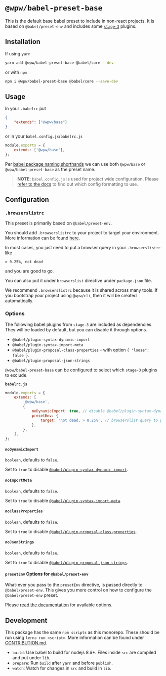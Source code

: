 # `@wpw/babel-preset-base`

This is the default base babel preset to include in non-react projects. It is
based on `@babel/preset-env` and includes some [`stage-3`](https://github.com/babel/babel/blob/master/packages/babel-preset-stage-3/README.md) plugins.

## Installation

If using `yarn`

```bash
yarn add @wpw/babel-preset-base @babel/core --dev
```

or with `npm`

```bash
npm i @wpw/babel-preset-base @babel/core --save-dev
```

## Usage

In your `.babelrc` put

```json
{
	"extends": ["@wpw/base"]
}
```

or in your `babel.config.js`/`babelrc.js`

```js
module.exports = {
	extends: ['@wpw/base'],
};
```

Per [babel package naming shorthands](https://babeljs.io/docs/en/presets#preset-shorthand)
we can use both `@wpw/base` or `@wpw/babel-preset-base` as the preset name.

> **NOTE**: `babel.config.js` is used for project wide configuration.
> Please [refer to the docs](https://babeljs.io/docs/en/config-files#project-wide-configuration) to find out which config formatting to use.

## Configuration

### `.browserslistrc`

This preset is primarily based on `@babel/preset-env`.

You should add `.browserslistrc` to your project to target your environment.
More information can be found [here](https://babeljs.io/docs/en/next/babel-preset-env#browserslist-integration).

In most cases, you just need to put a browser query in your `.browserslistrc` like

```
> 0.25%, not dead
```

and you are good to go.

You can also put it under `browserslist` directive under `package.json` file.

We recommend `.browserslistrc` because it is shared across many tools. If you bootstrap
your project using `@wpw/cli`, then it will be created automatically.

### Options

The following babel plugins from `stage-3` are included as dependencies. They will
be loaded by default, but you can disable it through options.

-   `@babel/plugin-syntax-dynamic-import`
-   `@babel/plugin-syntax-import-meta`
-   `@babel/plugin-proposal-class-properties` - with option `{ "loose": false }`.
-   `@babel/plugin-proposal-json-strings`

`@wpw/babel-preset-base` can be configured to select which `stage-3` plugins to
exclude.

**`babelrc.js`**

```js
module.exports = {
	extends: [
		'@wpw/base',
		{
			noDynamicImport: true, // disable @babel/plugin-syntax-dynamic-import
			presetEnv: {
				target: 'not dead, > 0.25%', // browserslist query to pass to @babel/preset-env
			},
		},
	],
};
```

#### `noDynamicImport`

`boolean`, defaults to `false`.

Set to `true` to disable [`@babel/plugin-syntax-dynamic-import`](https://babeljs.io/docs/en/babel-plugin-syntax-dynamic-import).

#### `noImportMeta`

`boolean`, defaults to `false`.

Set to `true` to disable [`@babel/plugin-syntax-import-meta`](https://babeljs.io/docs/en/babel-plugin-syntax-import-meta).

#### `noClassProperties`

`boolean`, defaults to `false`.

Set to `true` to disable [`@babel/plugin-proposal-class-properties`](https://babeljs.io/docs/en/babel-plugin-proposal-class-properties).

#### `noJsonStrings`

`boolean`, defaults to `false`.

Set to `true` to disable [`@babel/plugin-proposal-json-strings`](https://babeljs.io/docs/en/babel-plugin-proposal-json-strings).

#### `presetEnv` Options for `@babel/preset-env`

What-ever you pass to the `presetEnv` directive, is passed directly to `@babel/preset-env`. This
gives you more control on how to configure the `@babel/preset-env` preset.

Please [read the documentation](https://babeljs.io/docs/en/babel-preset-env) for
available options.

## Development

This package has the same `npm scripts` as this monorepo. These should be run
using `lerna run <script>`. More information can be found under [CONTRIBUTION.md](../../CONTRIBUTION.md).

-   `build`: Use babel to build for nodejs 8.6+. Files inside `src` are compiled and put under `lib`.
-   `prepare`: Run `build` after `yarn` and before `publish`.
-   `watch`: Watch for changes in `src` and build in `lib`.
